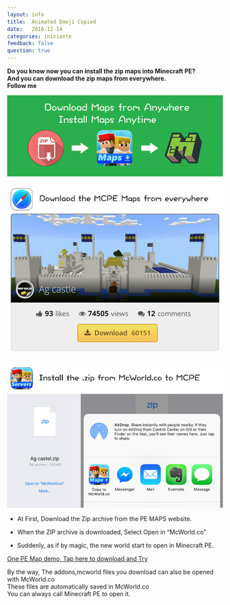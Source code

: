 ```yaml
---
layout: info
title:  Animated Emoji Copied
date:   2016-12-14
categories: iniciante
feedback: false
question: true
---
```

**Do you know now you can install the zip maps into Minecraft PE?**  
**And you can download the zip maps from everywhere.**  
**Follow me**  


![screenshot](/assets/images/mcworldad.png)  

![screenshot](/assets/images/zip1.jpg)  

![screenshot](/assets/images/zip2.jpg)  

- At First, Download the Zip archive from the PE MAPS website.  

- When the ZIP archive is downloaded, Select Open in “McWorld.co”  

- Suddenly, as if by magic, the new world start to open in Minecraft PE.



[One PE Map demo, Tap here to download and Try](http://mcpehub.com/maps?sort=downloads)


By the way, The addons,mcworld files you download can also be opened with McWorld.co  
These files are automatically saved in McWorld.co  
You can always call Minecraft PE to open it.
